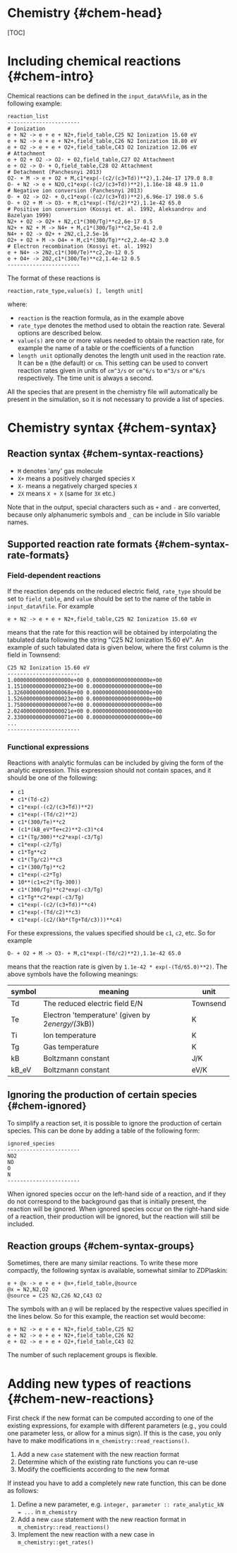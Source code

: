 # Chemistry {#chem-head}

[TOC]

# Including chemical reactions {#chem-intro}

Chemical reactions can be defined in the `input_data%%file`, as in the following example:

    reaction_list
    -----------------------
    # Ionization
    e + N2 -> e + e + N2+,field_table,C25 N2 Ionization 15.60 eV
    e + N2 -> e + e + N2+,field_table,C26 N2 Ionization 18.80 eV
    e + O2 -> e + e + O2+,field_table,C43 O2 Ionization 12.06 eV
    # Attachment
    e + O2 + O2 -> O2- + O2,field_table,C27 O2 Attachment
    e + O2 -> O- + O,field_table,C28 O2 Attachment
    # Detachment (Panchesnyi 2013)
    O2- + M -> e + O2 + M,c1*exp(-(c2/(c3+Td))**2),1.24e-17 179.0 8.8
    O- + N2 -> e + N2O,c1*exp(-(c2/(c3+Td))**2),1.16e-18 48.9 11.0
    # Negative ion conversion (Panchesnyi 2013)
    O- + O2 -> O2- + O,c1*exp(-(c2/(c3+Td))**2),6.96e-17 198.0 5.6
    O- + O2 + M -> O3- + M,c1*exp(-(Td/c2)**2),1.1e-42 65.0
    # Positive ion conversion (Kossyi et. al. 1992, Aleksandrov and Bazelyan 1999)
    N2+ + O2 -> O2+ + N2,c1*(300/Tg)**c2,6e-17 0.5
    N2+ + N2 + M -> N4+ + M,c1*(300/Tg)**c2,5e-41 2.0
    N4+ + O2 -> O2+ + 2N2,c1,2.5e-16
    O2+ + O2 + M -> O4+ + M,c1*(300/Tg)**c2,2.4e-42 3.0
    # Electron recombination (Kossyi et. al. 1992)
    e + N4+ -> 2N2,c1*(300/Te)**c2,2e-12 0.5
    e + O4+ -> 2O2,c1*(300/Te)**c2,1.4e-12 0.5
    -----------------------

The format of these reactions is

    reaction,rate_type,value(s) [, length unit]

where:

* `reaction` is the reaction formula, as in the example above
* `rate_type` denotes the method used to obtain the reaction rate. Several
  options are described below.
* `value(s)` are one or more values needed to obtain the reaction rate, for
  example the name of a table or the coefficients of a function
* `length unit` optionally denotes the length unit used in the reaction rate. It
  can be `m` (the default) or `cm`. This setting can be used to convert reaction
  rates given in units of `cm^3/s` or `cm^6/s` to `m^3/s` or `m^6/s`
  respectively. The time unit is always a second.

All the species that are present in the chemistry file will automatically be present in the simulation, so it is not necessary to provide a list of species.

# Chemistry syntax {#chem-syntax}

## Reaction syntax {#chem-syntax-reactions}

* `M` denotes 'any' gas molecule
* `X+` means a positively charged species `X`
* `X-` means a negatively charged species `X`
* `2X` means `X + X` (same for `3X` etc.)

Note that in the output, special characters such as `+` and `-` are converted, because only alphanumeric symbols and `_` can be include in Silo variable names.

## Supported reaction rate formats {#chem-syntax-rate-formats}

### Field-dependent reactions
If the reaction depends on the reduced electric field, `rate_type` should be set to `field_table`, and `value` should be set to the name of the table in `input_data%file`. For example

    e + N2 -> e + e + N2+,field_table,C25 N2 Ionization 15.60 eV

means that the rate for this reaction will be obtained by interpolating the tabulated data following the string "C25 N2 Ionization 15.60 eV". An example of such tabulated data is given below, where the first column is the field in Townsend:

    C25 N2 Ionization 15.60 eV
    -----------------------
    1.000000000000000000e+00 0.000000000000000000e+00
    1.151000000000000023e+00 0.000000000000000000e+00
    1.326000000000000068e+00 0.000000000000000000e+00
    1.526000000000000023e+00 0.000000000000000000e+00
    1.758000000000000007e+00 0.000000000000000000e+00
    2.024000000000000021e+00 0.000000000000000000e+00
    2.330000000000000071e+00 0.000000000000000000e+00
    ...
    -----------------------

### Functional expressions

Reactions with analytic formulas can be included by giving the form of the analytic expression.
This expression should not contain spaces, and it should be one of the following:

* `c1`
* `c1*(Td-c2)`
* `c1*exp(-(c2/(c3+Td))**2)`
* `c1*exp(-(Td/c2)**2)`
* `c1*(300/Te)**c2`
* `(c1*(kB_eV*Te+c2)**2-c3)*c4`
* `c1*(Tg/300)**c2*exp(-c3/Tg)`
* `c1*exp(-c2/Tg)`
* `c1*Tg**c2`
* `c1*(Tg/c2)**c3`
* `c1*(300/Tg)**c2`
* `c1*exp(-c2*Tg)`
* `10**(c1+c2*(Tg-300))`
* `c1*(300/Tg)**c2*exp(-c3/Tg)`
* `c1*Tg**c2*exp(-c3/Tg)`
* `c1*exp(-(c2/(c3+Td))**c4)`
* `c1*exp(-(Td/c2)**c3)`
* `c1*exp(-(c2/(kb*(Tg+Td/c3)))**c4)`

For these expressions, the values specified should be `c1`, `c2`, etc. So for example

    O- + O2 + M -> O3- + M,c1*exp(-(Td/c2)**2),1.1e-42 65.0

means that the reaction rate is given by `1.1e-42 * exp(-(Td/65.0)**2)`. The above symbols have the following meanings:

symbol | meaning | unit
---|---|---
Td | The reduced electric field E/N | Townsend
Te | Electron 'temperature' (given by 2*energy/(3*kB))| K
Ti | Ion temperature | K
Tg | Gas temperature | K
kB | Boltzmann constant | J/K
kB_eV | Boltzmann constant | eV/K

## Ignoring the production of certain species {#chem-ignored}

To simplify a reaction set, it is possible to ignore the production of certain species. This can be done by adding a table of the following form:

    ignored_species
    -----------------------
    NO2
    NO
    O
    N
    -----------------------

When ignored species occur on the left-hand side of a reaction, and if they do not correspond to the background gas that is initially present, the reaction will be ignored.
When ignored species occur on the right-hand side of a reaction, their production will be ignored, but the reaction will still be included.

## Reaction groups {#chem-syntax-groups}

Sometimes, there are many similar reactions. To write these more compactly, the following syntax is available, somewhat similar to ZDPlaskin:

    e + @x -> e + e + @x+,field_table,@source
    @x = N2,N2,O2
    @source = C25 N2,C26 N2,C43 O2

The symbols with an `@` will be replaced by the respective values specified in the lines below. So for this example, the reaction set would become:

    e + N2 -> e + e + N2+,field_table,C25 N2
    e + N2 -> e + e + N2+,field_table,C26 N2
    e + O2 -> e + e + O2+,field_table,C43 O2

The number of such replacement groups is flexible.

# Adding new types of reactions {#chem-new-reactions}

First check if the new format can be computed according to one of the existing
expressions, for example with different parameters (e.g., you could one
parameter less, or allow for a minus sign). If this is the case, you only have
to make modifications in `m_chemistry::read_reactions()`.

1. Add a new `case` statement with the new reaction format
2. Determine which of the existing rate functions you can re-use
3. Modify the coefficients according to the new format

If instead you have to add a completely new rate function, this can be done as
follows:

1. Define a new parameter, e.g. `integer, parameter :: rate_analytic_kN = ...` in `m_chemistry`
2. Add a new `case` statement with the new reaction format in `m_chemistry::read_reactions()`
3. Implement the new reaction with a new case in `m_chemistry::get_rates()`

